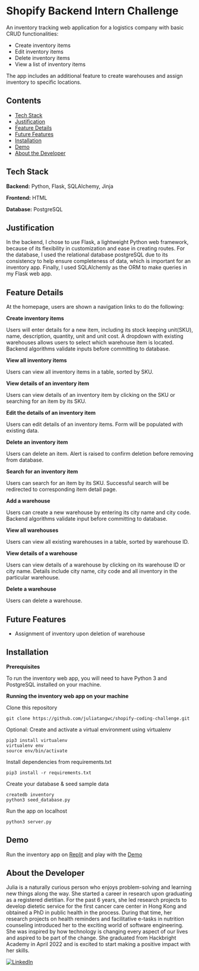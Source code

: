 # Shopify Backend Intern Challenge

An inventory tracking web application for a logistics company with basic CRUD functionalities:
- Create inventory items
- Edit inventory items
- Delete inventory items
- View a list of inventory items

The app includes an additional feature to create warehouses and assign inventory to specific locations.

## Contents
- [Tech Stack](#tech-stack)
- [Justification](#justification)
- [Feature Details](#feature-details)
- [Future Features](#future-features)
- [Installation](#installation)
- [Demo](#demo)
- [About the Developer](#about-the-developer)

## Tech Stack

**Backend:** Python, Flask, SQLAlchemy, Jinja

**Frontend:** HTML

**Database:** PostgreSQL

## Justification
In the backend, I chose to use Flask, a lightweight Python web framework, because of its flexibility in customization and ease in creating routes. For the database, I used the relational database postgreSQL due to its consistency to help ensure completeness of data, which is important for an inventory app. Finally, I used SQLAlchemly as the ORM to make queries in my Flask web app. 

## Feature Details

At the homepage, users are shown a navigation links to do the following:

**Create inventory items**

Users will enter details for a new item, including its stock keeping unit(SKU), name, description, quantity, unit and unit cost. A dropdown with existing warehouses allows users to select which warehouse item is located.
Backend algorithms validate inputs before committing to database.

**View all inventory items**

Users can view all inventory items in a table, sorted by SKU. 

**View details of an inventory item**

Users can view details of an inventory item by clicking on the SKU or searching for an item by its SKU.

**Edit the details of an inventory item**

Users can edit details of an inventory items. Form will be populated with existing data.

**Delete an inventory item**

Users can delete an item. Alert is raised to confirm deletion before removing from database.

**Search for an inventory item**

Users can search for an item by its SKU. Successful search will be redirected to corresponding item detail page. 

**Add a warehouse**

Users can create a new warehouse by entering its city name and city code. Backend algorithms validate input before committing to database.

**View all warehouses**

Users can view all existing warehouses in a table, sorted by warehouse ID.

**View details of a warehouse**

Users can view details of a warehouse by clicking on its warehouse ID or city name. Details include city name, city code and all inventory in the particular warehouse.

**Delete a warehouse**

Users can delete a warehouse. 

## Future Features

- Assignment of inventory upon deletion of warehouse

## Installation

**Prerequisites**

To run the inventory web app, you will need to have Python 3 and PostgreSQL installed on your machine.

**Running the inventory web app on your machine**

Clone this repository
```shell
git clone https://github.com/juliatangwc/shopify-coding-challenge.git
```
Optional: Create and activate a virtual environment using virtualenv
```shell
pip3 install virtualenv
virtualenv env
source env/bin/activate
```
Install dependencies from requirements.txt
```shell
pip3 install -r requirements.txt
```
Create your database & seed sample data
```shell
createdb inventory
python3 seed_database.py
```
Run the app on localhost
```shell
python3 server.py
```
## Demo
Run the inventory app on [Replit](https://replit.com/join/rruscqcvah-juliatangwc) and play with the [Demo](https://shopify-coding-challenge.juliatangwc.repl.co)

## About the Developer
Julia is a naturally curious person who enjoys problem-solving and learning new things along the way. She started a career in research upon graduating as a registered dietitian. For the past 6 years, she led research projects to develop dietetic service for the first cancer care center in Hong Kong and obtained a PhD in public health in the process. During that time, her research projects on health reminders and facilitative e-tasks in nutrition counseling introduced her to the exciting world of software engineering. She was inspired by how technology is changing every aspect of our lives and aspired to be part of the change. She graduated from Hackbright Academy in April 2022 and is excited to start making a positive impact with her skills.

[![LinkedIn][LinkedInImg]][LinkedInLink]

[LinkedInImg]: https://img.shields.io/badge/linkedin-%230077B5.svg?style=for-the-badge&logo=linkedin&logoColor=white
[LinkedInLink]: https://www.linkedin.com/in/juliatangwc